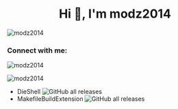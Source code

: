 <h1 align="center">Hi 👋, I'm modz2014</h1>
<p align="left"> <img src="https://komarev.com/ghpvc/?username=modz2014&label=Profile%20views&color=0e75b6&style=flat" alt="modz2014" /> </p>

<h3 align="left">Connect with me:</h3>
<p align="left">
</p>

<p><img align="center" src="https://github-readme-stats.vercel.app/api/top-langs?username=modz2014&show_icons=true&locale=en&layout=compact&theme=transparent" alt="modz2014" /></p>

<p><img align="center" src="https://github-readme-streak-stats.herokuapp.com/?user=modz2014&theme=transparent" alt="modz2014" /></p>


- DieShell ![GitHub all releases](https://img.shields.io/github/downloads/modz2014/DieShell/total?label=Downloads&labelColor=%230000&color=%230000)
- MakefileBuildExtension ![GitHub all releases](https://img.shields.io/github/downloads/modz2014/MakefileBuildExtension/total?label=Downloads&labelColor=%230000&color=%230000)


